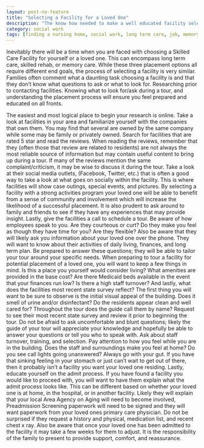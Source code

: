 ```yaml
---
layout: post-no-feature
title: "Selecting a Facility for a Loved One"
description: "The know how needed to make a well educated facility selection"
category: social work
tags: [finding a nursing home, social work, long term care, job, memory care]
---
```


Inevitably there will be a time when you are faced with choosing a Skilled Care
Facility for yourself or a loved one. This can encompass long term care, skilled
rehab, or memory care. While these three placement options all require different
end goals, the process of selecting a facility is very similar. Families often
comment what a daunting task choosing a facility is and that they don’t know
what questions to ask or what to look for.  Researching prior to contacting
facilities. Knowing what to look for/ask during a tour, and understanding the
placement process will ensure you feel prepared and educated on all fronts.

The easiest and most logical place to begin your research is online. Take a look
at facilities in your area and familiarize yourself with the companies that own
them. You may find that several are owned by the same company while some may be
family or privately owned. Search for facilities that are rated 5 star and read
the reviews. When reading the reviews, remember that they (often those that
review are related to residents) are not always the most reliable source of
information but may contain useful content to bring up during a tour. If many of
the reviews mention the same complaint/criticism, it may be wise to discuss it
during the tour. Take a look at their social media outlets, (Facebook, Twitter,
etc.) that is often a good way to take a look at what goes on socially within
the facility. This is where facilities will show case outings, special events,
and pictures. By selecting a facility with a strong activities program your
loved one will be able to benefit from a sense of community and involvement
which will increase the likelihood of a successful placement. It is also prudent
to ask around to family and friends to see if they have any experiences that may
provide insight. Lastly, give the facilities a call to schedule a tour. Be aware
of how employees speak to you. Are they courteous or curt? Do they make you feel
as though they have time for you? Are they flexible? Also be aware that they
will likely ask you information about your loved one over the phone. They will
want to know about their activities of daily living, finances, and long term
plan. Be prepared to answer these questions; they will be able to tailor your
tour around your specific needs. When preparing to tour a facility for potential
placement of a loved one, you will want to keep a few things in mind. Is this a
place you yourself would consider living? What amenities are provided in the
base cost? Are there Medicaid beds available in the event that your finances run
low? Is there a high staff turnover? And lastly, what does the facilities most
recent state survey reflect? The first thing you will want to be sure to observe
is the initial visual appeal of the building. Does it smell of urine and/or
disinfectant? Do the residents appear clean and well cared for? Throughout the
tour does the guide call them by name? Request to see their most recent state
survey and review it prior to beginning the tour. Do not be afraid to ask
uncomfortable and blunt questions; likely the guide of your tour will appreciate
your knowledge and hopefully be able to answer your questions or tell you who to
speak with. Ask about staff turnover, training, and selection. Pay attention to
how you feel while you are in the building. Does the staff and surroundings make
you feel at home? Do you see call lights going unanswered? Always go with your
gut. If you have that sinking feeling in your stomach or just can’t wait to get
out of there, then it probably isn’t a facility you want your loved one
residing.
 Lastly, educate yourself on the admit process. If you have found a
facility you would like to proceed with, you will want to have them explain what
the admit process looks like. This can be different based on whether your loved
one is at home, in the hospital, or in another facility. Likely they will
explain that your local Area Agency on Aging will need to become involved,
Preadmission Screening paperwork will need to be signed and they will want
paperwork from your loved ones primary care physician. Do not be surprised if
they request a history and physical, medication list, and recent chest x ray.
Also be aware that once your loved one has been admitted to the facility it may
take a few weeks for them to adjust. It is the responsibility of the family to
present to provide support, comfort, and reassurance.
